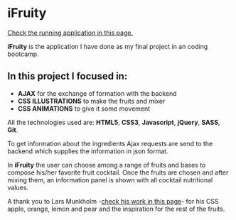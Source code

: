 iFruity
=======

[Check the running application in this page.](http://justynabie.github.io/iFruity "Check iFruity")

__iFruity__ is the application I have done as my final project in an coding bootcamp.

In this project I focused in:
----------
-  __AJAX__ for the exchange of formation with the backend
- __CSS ILLUSTRATIONS__ to make the fruits and mixer
- __CSS ANIMATIONS__ to give it some movement

All the technologies used are: __HTML5__, __CSS3__, __Javascript__, __jQuery__, __SASS__, __Git__.

To get information about the ingredients Ajax requests are send to the backend which supplies the information in json format.

In __iFruity__ the user can choose among a range of fruits and bases to compose his/her favorite fruit cocktail. Once the fruits are chosen and after mixing them, an information panel is shown with all cocktail nutritional values.

A thank you to Lars Munkholm -[check his work in this page](http://codepen.io/munkholm/pen/twuiD "Lars Munkholm inspirational fruits")-  for his CSS apple, orange, lemon and pear and the inspiration for the rest of the fruits.
